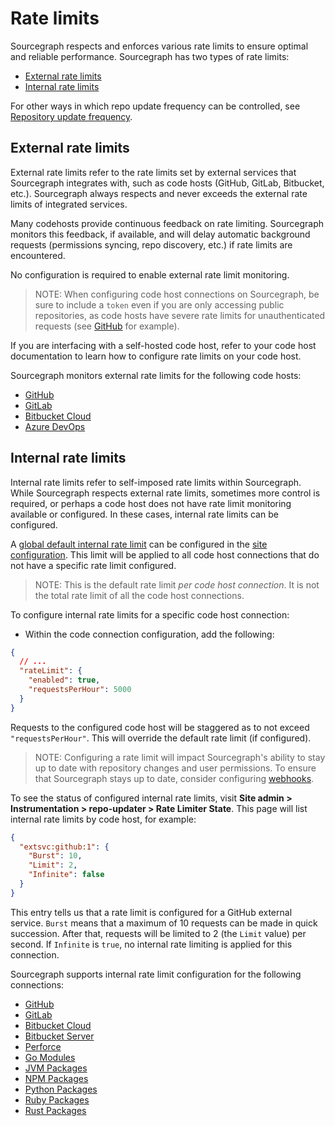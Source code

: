 # Rate limits

Sourcegraph respects and enforces various rate limits to ensure optimal and reliable performance. Sourcegraph has two types of rate limits:

- [External rate limits](#external-rate-limits)
- [Internal rate limits](#internal-rate-limits)

For other ways in which repo update frequency can be controlled, see [Repository update frequency](../repo/update_frequency.md).

## External rate limits

External rate limits refer to the rate limits set by external services that Sourcegraph integrates with, such as code hosts (GitHub, GitLab, Bitbucket, etc.). Sourcegraph always respects and never exceeds the external rate limits of integrated services.

Many codehosts provide continuous feedback on rate limiting. Sourcegraph monitors this feedback, if available, and will delay automatic background requests (permissions syncing, repo discovery, etc.) if rate limits are encountered.

No configuration is required to enable external rate limit monitoring.

> NOTE: When configuring code host connections on Sourcegraph, be sure to include a `token` even if you are only accessing public repositories, as code hosts have severe rate limits for unauthenticated requests (see [GitHub](https://docs.github.com/en/rest/overview/resources-in-the-rest-api?apiVersion=2022-11-28#rate-limits-for-requests-from-personal-accounts) for example).

If you are interfacing with a self-hosted code host, refer to your code host documentation to learn how to configure rate limits on your code host.

Sourcegraph monitors external rate limits for the following code hosts:
- [GitHub](../external_service/github.md#rate-limits)
- [GitLab](../external_service/gitlab.md#rate-limits)
- [Bitbucket Cloud](../external_service/bitbucket_cloud.md#rate-limits)
- [Azure DevOps](../external_service/azuredevops.md#rate-limits)

## Internal rate limits

Internal rate limits refer to self-imposed rate limits within Sourcegraph. While Sourcegraph respects external rate limits, sometimes more control is required, or perhaps a code host does not have rate limit monitoring available or configured. In these cases, internal rate limits can be configured.

A [global default internal rate limit](../config/site_config.md#defaultRateLimit) can be configured in the [site configuration](../config/site_config.md). This limit will be applied to all code host connections that do not have a specific rate limit configured.

> NOTE: This is the default rate limit _per code host connection_. It is not the total rate limit of all the code host connections.

To configure internal rate limits for a specific code host connection:
- Within the code connection configuration, add the following:
```json
{
  // ...
  "rateLimit": {
    "enabled": true,
    "requestsPerHour": 5000
  }
}
```

Requests to the configured code host will be staggered as to not exceed `"requestsPerHour"`. This will override the default rate limit (if configured).

> NOTE: Configuring a rate limit will impact Sourcegraph's ability to stay up to date with repository changes and user permissions. To ensure that Sourcegraph stays up to date, consider configuring [webhooks](../config/webhooks/incoming.md).

To see the status of configured internal rate limits, visit **Site admin > Instrumentation > repo-updater > Rate Limiter State**. This page will list internal rate limits by code host, for example:

```json
{
  "extsvc:github:1": {
    "Burst": 10,
    "Limit": 2,
    "Infinite": false
  }
}
```

This entry tells us that a rate limit is configured for a GitHub external service. `Burst` means that a maximum of 10 requests can be made in quick succession. After that, requests will be limited to 2 (the `Limit` value) per second. If `Infinite` is `true`, no internal rate limiting is applied for this connection.

Sourcegraph supports internal rate limit configuration for the following connections:
- [GitHub](./github.md#rateLimit)
- [GitLab](./gitlab.md#rateLimit)
- [Bitbucket Cloud](./bitbucket_cloud#rateLimit)
- [Bitbucket Server](./bitbucket_server#rateLimit)
- [Perforce](../repo/perforce.md#rateLimit)
- [Go Modules](./go.md#rateLimit)
- [JVM Packages](./jvm.md#rateLimit)
- [NPM Packages](./npm.md#rateLimit)
- [Python Packages](./python.md#rateLimit)
- [Ruby Packages](./ruby.md#rateLimit)
- [Rust Packages](./rust.md#rateLimit)